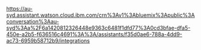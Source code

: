 https://au-syd.assistant.watson.cloud.ibm.com/crn%3Av1%3Abluemix%3Apublic%3Aconversation%3Aau-syd%3Aa%2F6a1420812326448e9363c6481f1dfd77%3A0cd3bfae-dfa5-450e-a2b5-f636516c4691%3A%3A/assistants/f35d0ae6-788a-4dd9-ac73-6959b58712b9/integrations
